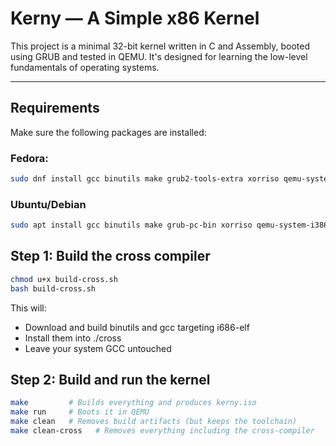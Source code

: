 # Kerny — A Simple x86 Kernel

This project is a minimal 32-bit kernel written in C and Assembly, booted using GRUB and tested in QEMU. It's designed for learning the low-level fundamentals of operating systems.

---
## Requirements

Make sure the following packages are installed:

### Fedora:
```bash
sudo dnf install gcc binutils make grub2-tools-extra xorriso qemu-system-i386 wget curl
```

### Ubuntu/Debian
```bash
sudo apt install gcc binutils make grub-pc-bin xorriso qemu-system-i386 wget curl
```
## Step 1: Build the cross compiler
```bash
chmod u+x build-cross.sh
bash build-cross.sh
```
This will:
- Download and build binutils and gcc targeting i686-elf
- Install them into ./cross
- Leave your system GCC untouched

## Step 2: Build and run the kernel
```bash
make         # Builds everything and produces kerny.iso
make run     # Boots it in QEMU
make clean   # Removes build artifacts (but keeps the toolchain)
make clean-cross   # Removes everything including the cross-compiler
```

